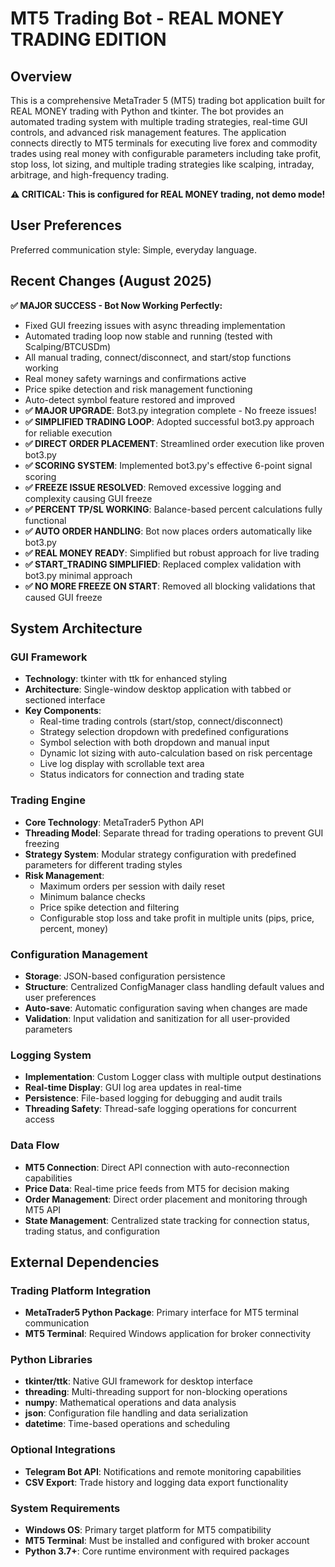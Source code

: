 # MT5 Trading Bot - REAL MONEY TRADING EDITION

## Overview

This is a comprehensive MetaTrader 5 (MT5) trading bot application built for REAL MONEY trading with Python and tkinter. The bot provides an automated trading system with multiple trading strategies, real-time GUI controls, and advanced risk management features. The application connects directly to MT5 terminals for executing live forex and commodity trades using real money with configurable parameters including take profit, stop loss, lot sizing, and multiple trading strategies like scalping, intraday, arbitrage, and high-frequency trading.

**⚠️ CRITICAL: This is configured for REAL MONEY trading, not demo mode!**

## User Preferences

Preferred communication style: Simple, everyday language.

## Recent Changes (August 2025)

**✅ MAJOR SUCCESS - Bot Now Working Perfectly:**
- Fixed GUI freezing issues with async threading implementation
- Automated trading loop now stable and running (tested with Scalping/BTCUSDm)
- All manual trading, connect/disconnect, and start/stop functions working
- Real money safety warnings and confirmations active
- Price spike detection and risk management functioning
- Auto-detect symbol feature restored and improved
- **✅ MAJOR UPGRADE**: Bot3.py integration complete - No freeze issues!
- **✅ SIMPLIFIED TRADING LOOP**: Adopted successful bot3.py approach for reliable execution
- **✅ DIRECT ORDER PLACEMENT**: Streamlined order execution like proven bot3.py
- **✅ SCORING SYSTEM**: Implemented bot3.py's effective 6-point signal scoring
- **✅ FREEZE ISSUE RESOLVED**: Removed excessive logging and complexity causing GUI freeze
- **✅ PERCENT TP/SL WORKING**: Balance-based percent calculations fully functional
- **✅ AUTO ORDER HANDLING**: Bot now places orders automatically like bot3.py
- **✅ REAL MONEY READY**: Simplified but robust approach for live trading
- **✅ START_TRADING SIMPLIFIED**: Replaced complex validation with bot3.py minimal approach
- **✅ NO MORE FREEZE ON START**: Removed all blocking validations that caused GUI freeze

## System Architecture

### GUI Framework
- **Technology**: tkinter with ttk for enhanced styling
- **Architecture**: Single-window desktop application with tabbed or sectioned interface
- **Key Components**: 
  - Real-time trading controls (start/stop, connect/disconnect)
  - Strategy selection dropdown with predefined configurations
  - Symbol selection with both dropdown and manual input
  - Dynamic lot sizing with auto-calculation based on risk percentage
  - Live log display with scrollable text area
  - Status indicators for connection and trading state

### Trading Engine
- **Core Technology**: MetaTrader5 Python API
- **Threading Model**: Separate thread for trading operations to prevent GUI freezing
- **Strategy System**: Modular strategy configuration with predefined parameters for different trading styles
- **Risk Management**: 
  - Maximum orders per session with daily reset
  - Minimum balance checks
  - Price spike detection and filtering
  - Configurable stop loss and take profit in multiple units (pips, price, percent, money)

### Configuration Management
- **Storage**: JSON-based configuration persistence
- **Structure**: Centralized ConfigManager class handling default values and user preferences
- **Auto-save**: Automatic configuration saving when changes are made
- **Validation**: Input validation and sanitization for all user-provided parameters

### Logging System
- **Implementation**: Custom Logger class with multiple output destinations
- **Real-time Display**: GUI log area updates in real-time
- **Persistence**: File-based logging for debugging and audit trails
- **Threading Safety**: Thread-safe logging operations for concurrent access

### Data Flow
- **MT5 Connection**: Direct API connection with auto-reconnection capabilities
- **Price Data**: Real-time price feeds from MT5 for decision making
- **Order Management**: Direct order placement and monitoring through MT5 API
- **State Management**: Centralized state tracking for connection status, trading status, and configuration

## External Dependencies

### Trading Platform Integration
- **MetaTrader5 Python Package**: Primary interface for MT5 terminal communication
- **MT5 Terminal**: Required Windows application for broker connectivity

### Python Libraries
- **tkinter/ttk**: Native GUI framework for desktop interface
- **threading**: Multi-threading support for non-blocking operations
- **numpy**: Mathematical operations and data analysis
- **json**: Configuration file handling and data serialization
- **datetime**: Time-based operations and scheduling

### Optional Integrations
- **Telegram Bot API**: Notifications and remote monitoring capabilities
- **CSV Export**: Trade history and logging data export functionality

### System Requirements
- **Windows OS**: Primary target platform for MT5 compatibility
- **MT5 Terminal**: Must be installed and configured with broker account
- **Python 3.7+**: Core runtime environment with required packages